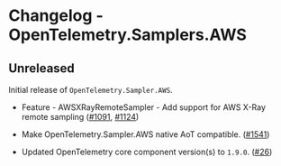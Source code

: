 # Changelog - OpenTelemetry.Samplers.AWS

## Unreleased

Initial release of `OpenTelemetry.Sampler.AWS`.

* Feature - AWSXRayRemoteSampler - Add support for AWS X-Ray remote sampling
  ([#1091](https://github.com/open-telemetry/opentelemetry-dotnet-contrib/pull/1091),
   [#1124](https://github.com/open-telemetry/opentelemetry-dotnet-contrib/pull/1124))

* Make OpenTelemetry.Sampler.AWS native AoT compatible.
  ([#1541](https://github.com/open-telemetry/opentelemetry-dotnet-contrib/pull/1541))

* Updated OpenTelemetry core component version(s) to `1.9.0`.
  ([#26](https://github.com/CodeBlanch/opentelemetry-dotnet-contrib/pull/26))
